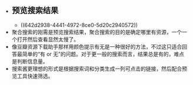 - ## 预览搜索结果
	- ((642d2938-4441-4972-8ce0-5d20c2940572))
- 聚合搜索的刚需是预览搜索结果，聚合搜索的目的是确定哪里有资源，一个一个打开然后查看显然太慢了。
- 像豆瓣资源下载助手那样用颜色提示有无是一种很好的方法，不过这只适合回答最简单的“有 or 无”的问题。对于更一般的搜索而言，结果总是有的，难点是判断信息量。
- 搜索酱更理想的形式是根据搜索词和分类生成一列可点击的链接，然后配合预览工具快速筛选。